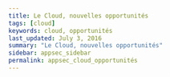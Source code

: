 ```yaml
---
title: Le Cloud, nouvelles opportunités
tags: [cloud]
keywords: cloud, opportunités
last_updated: July 3, 2016
summary: "Le Cloud, nouvelles opportunités"
sidebar: appsec_sidebar
permalink: appsec_cloud_opportunités
---
```





